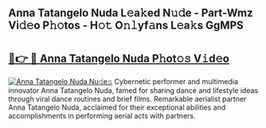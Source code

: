 ## Anna Tatangelo Nuda L𝚎a𝚔ed N𝚞𝚍e - Part-Wmz Vi𝚍𝚎o P𝚑𝚘tos - H𝚘𝚝 O𝚗𝚕yf𝚊ns L𝚎a𝚔s GgMPS

# <h2><a href="http://kfclb9a.oniu.top/?m=Anna+Tatangelo+Nuda">🔗👉 🔴 Anna Tatangelo Nuda P𝚑ot𝚘𝚜 V𝚒d𝚎o</a></h2>

[![Anna Tatangelo Nuda Nu𝚍e𝚜](https://i.imgur.com/0qMVB7G.gif)](http://kfclb9a.oniu.top/?m=Anna+Tatangelo+Nuda)
Cybernetic performer and multimedia innovator Anna Tatangelo Nuda, famed for sharing dance and lifestyle ideas through viral dance routines and brief films. Remarkable aerialist partner Anna Tatangelo Nuda, acclaimed for their exceptional abilities and accomplishments in performing aerial acts with partners.  

